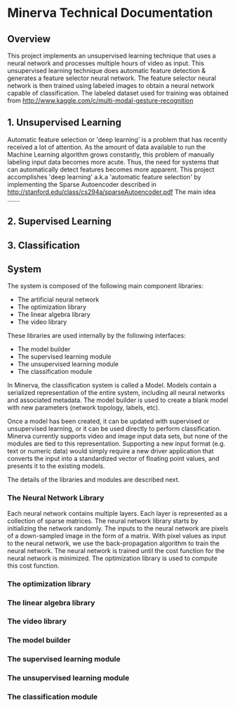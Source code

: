 # **Minerva Technical Documentation**

## Overview

This project implements an unsupervised learning technique that uses a neural network and processes multiple hours of video as input. This unsupervised learning technique does automatic feature detection & generates a feature selector neural network. 
The feature selector neural network is then trained using labeled images to obtain a neural network capable of classification. The labeled dataset used for training was obtained from http://www.kaggle.com/c/multi-modal-gesture-recognition

## 1. Unsupervised Learning
Automatic feature selection or 'deep learning' is a problem that has recently received a lot of attention. As the amount of data available to run the Machine Learning algorithm grows constantly, this problem of manually labeling input data becomes more acute. Thus, the need for systems that can automatically detect features becomes more apparent. This project accomplishes 'deep learning' a.k.a 'automatic feature selection' by implementing the Sparse Autoencoder described in http://stanford.edu/class/cs294a/sparseAutoencoder.pdf The main idea .......

## 2. Supervised Learning

## 3. Classification

## System
The system is composed of the following main component libraries:

* The artificial neural network
* The optimization library
* The linear algebra library
* The video library

These libraries are used internally by the following interfaces:

* The model builder
* The supervised learning module
* The unsupervised learning module
* The classification module

In Minerva, the classification system is called a Model.  Models contain a serialized representation
of the entire system, including all neural networks and associated metadata.  The model builder is used to create a blank model with new parameters (network topology, labels, etc).

Once a model has been created, it can be updated with supervised or unsupervised learning, or it can be used directly to perform classification.  Minerva currently supports video and image input data sets, but none of the modules are tied to this representation.  Supporting a new input format (e.g. text or numeric data) would simply require a new driver application that converts the input into a standardized vector of floating point values, and presents it to the existing models.

The details of the libraries and modules are described next.

### The Neural Network Library

 Each neural network contains multiple layers. Each layer is represented as a collection of sparse matrices.  The neural network library starts by initializing the network randomly. The inputs to the neural network are pixels of a down-sampled image in the form of a matrix. With pixel values as input to the neural network, we use the back-propagation algorithm to train the neural network. The neural network is trained until the cost function for the neural network is minimized. The optimization library is used to compute this cost function. 

### The optimization library

 
### The linear algebra library
### The video library

### The model builder
### The supervised learning module
### The unsupervised learning module
### The classification module



